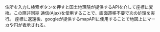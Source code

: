 住所を入力し検索ボタンを押すと国土地理院が提供するAPIを介して座標に変換。この際非同期 通信(Ajax)を使用することで、画面遷移不要で次の処理を実行。 
座標に返還後、googleが提供するmapAPIに使用することで地図上にマーカや円が表示される。 
